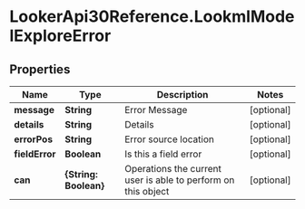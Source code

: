 # LookerApi30Reference.LookmlModelExploreError

## Properties
Name | Type | Description | Notes
------------ | ------------- | ------------- | -------------
**message** | **String** | Error Message | [optional] 
**details** | **String** | Details | [optional] 
**errorPos** | **String** | Error source location | [optional] 
**fieldError** | **Boolean** | Is this a field error | [optional] 
**can** | **{String: Boolean}** | Operations the current user is able to perform on this object | [optional] 


